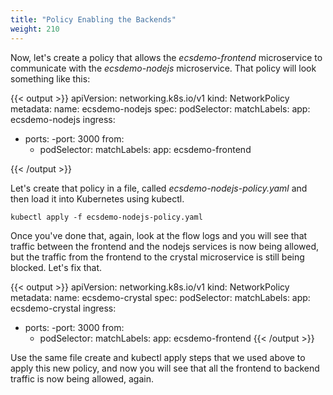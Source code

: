 ```yaml
---
title: "Policy Enabling the Backends"
weight: 210
---
```


Now, let's create a policy that allows the _ecsdemo-frontend_ microservice to communicate with the _ecsdemo-nodejs_ microservice. That policy will look something like this:

{{< output >}}
apiVersion: networking.k8s.io/v1
kind: NetworkPolicy
metadata:
  name: ecsdemo-nodejs
spec:
  podSelector:
    matchLabels:
      app: ecsdemo-nodejs
ingress:
- ports:
  -port: 3000
  from:
  - podSelector:
    matchLabels:
      app: ecsdemo-frontend

{{< /output >}}

Let's create that policy in a file, called _ecsdemo-nodejs-policy.yaml_ and then load it into Kubernetes using kubectl.

```
kubectl apply -f ecsdemo-nodejs-policy.yaml
```

Once you've done that, again, look at the flow logs and you will see that traffic between the frontend and the nodejs services is now being allowed, but the traffic from the frontend to the crystal microservice is still being blocked.  Let's fix that.

{{< output >}}
apiVersion: networking.k8s.io/v1
kind: NetworkPolicy
metadata:
  name: ecsdemo-crystal
spec:
  podSelector:
    matchLabels:
      app: ecsdemo-crystal
ingress:
- ports:
  -port: 3000
  from:
  - podSelector:
    matchLabels:
      app: ecsdemo-frontend
{{< /output >}}

Use the same file create and kubectl apply steps that we used above to apply this new policy, and now you will see that all the frontend to backend traffic is now being allowed, again.

